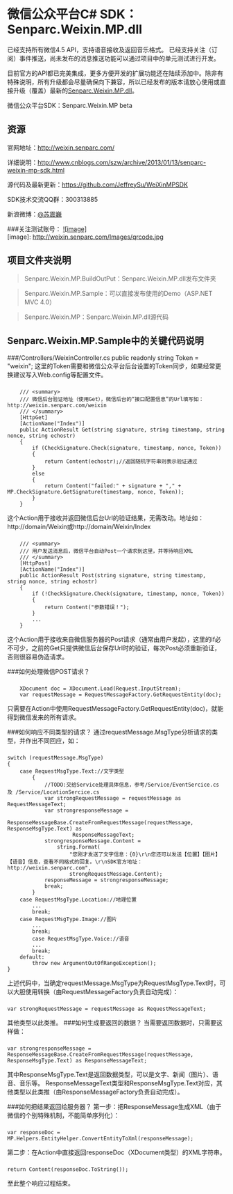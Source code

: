 微信公众平台C# SDK：Senparc.Weixin.MP.dll
=================


已经支持所有微信4.5 API，支持语音接收及返回音乐格式。 已经支持关注（订阅）事件推送，尚未发布的消息推送功能可以通过项目中的单元测试进行开发。

目前官方的API都已完美集成，更多方便开发的扩展功能还在陆续添加中。除非有特殊说明，所有升级都会尽量确保向下兼容，所以已经发布的版本请放心使用或直接升级（覆盖）最新的[Senparc.Weixin.MP.dll](https://github.com/JeffreySu/WeiXinMPSDK/tree/master/Senparc.Weixin.MP.BuildOutPut)。

微信公众平台SDK：Senparc.Weixin.MP beta

资源
----------------
官网地址：http://weixin.senparc.com/

详细说明：http://www.cnblogs.com/szw/archive/2013/01/13/senparc-weixin-mp-sdk.html

源代码及最新更新：https://github.com/JeffreySu/WeiXinMPSDK

SDK技术交流QQ群：300313885

新浪微博：[@苏震巍](http://weibo.com/jeffreysu1984)

###关注测试账号：
[![image]](http://weixin.senparc.com/)  
[image]: http://weixin.senparc.com/Images/qrcode.jpg

项目文件夹说明
--------------
> Senparc.Weixin.MP.BuildOutPut：Senparc.Weixin.MP.dll发布文件夹

> Senparc.Weixin.MP.Sample：可以直接发布使用的Demo（ASP.NET MVC 4.0）

> Senparc.Weixin.MP：Senparc.Weixin.MP.dll源代码

Senparc.Weixin.MP.Sample中的关键代码说明
--------------
###/Controllers/WeixinController.cs
    public readonly string Token = "weixin";
这里的Token需要和微信公众平台后台设置的Token同步，如果经常更换建议写入Web.config等配置文件。

###
        /// <summary>
        /// 微信后台验证地址（使用Get），微信后台的“接口配置信息”的Url填写如：http://weixin.senparc.com/weixin
        /// </summary>
        [HttpGet]
        [ActionName("Index")]
        public ActionResult Get(string signature, string timestamp, string nonce, string echostr)
        {
            if (CheckSignature.Check(signature, timestamp, nonce, Token))
            {
                return Content(echostr);//返回随机字符串则表示验证通过
            }
            else
            {
                return Content("failed:" + signature + "," + MP.CheckSignature.GetSignature(timestamp, nonce, Token));
            }
        }
这个Action用于接收并返回微信后台Url的验证结果，无需改动。地址如：http://domain/Weixin或http://domain/Weixin/Index

###
        /// <summary>
        /// 用户发送消息后，微信平台自动Post一个请求到这里，并等待响应XML
        /// </summary>
        [HttpPost]
        [ActionName("Index")]
        public ActionResult Post(string signature, string timestamp, string nonce, string echostr)
        {
            if (!CheckSignature.Check(signature, timestamp, nonce, Token))
            {
                return Content("参数错误！");
            }
            ...
        }
这个Action用于接收来自微信服务器的Post请求（通常由用户发起），这里的if必不可少，之前的Get只提供微信后台保存Url时的验证，每次Post必须重新验证，否则很容易伪造请求。

###如何处理微信POST请求？
###
        XDocument doc = XDocument.Load(Request.InputStream);
        var requestMessage = RequestMessageFactory.GetRequestEntity(doc);
只需要在Action中使用RequestMessageFactory.GetRequestEntity(doc)，就能得到微信发来的所有请求。

###如何响应不同类型的请求？
通过requestMessage.MsgType分析请求的类型，并作出不同回应，如：
###
    switch (requestMessage.MsgType)
    {
        case RequestMsgType.Text://文字类型
            {
                //TODO:交给Service处理具体信息，参考/Service/EventSercice.cs 及 /Service/LocationSercice.cs
                var strongRequestMessage = requestMessage as RequestMessageText;
                var strongresponseMessage =
                         ResponseMessageBase.CreateFromRequestMessage(requestMessage, ResponseMsgType.Text) as
                         ResponseMessageText;
                strongresponseMessage.Content =
                    string.Format(
                        "您刚才发送了文字信息：{0}\r\n您还可以发送【位置】【图片】【语音】信息，查看不同格式的回复。\r\nSDK官方地址：http://weixin.senparc.com",
                        strongRequestMessage.Content);
                responseMessage = strongresponseMessage;
                break;
            }
        case RequestMsgType.Location://地理位置
            ...
            break;
        case RequestMsgType.Image://图片
            ...
            break;
            case RequestMsgType.Voice://语音
            ...
            break;
        default:
            throw new ArgumentOutOfRangeException();
    }
上述代码中，当确定requestMessage.MsgType为RequestMsgType.Text时，可以大胆使用转换（由RequestMessageFactory负责自动完成）：
###
    var strongRequestMessage = requestMessage as RequestMessageText;
其他类型以此类推。
###如何生成要返回的数据？
当需要返回数据时，只需要这样做：
###
    var strongresponseMessage = ResponseMessageBase.CreateFromRequestMessage(requestMessage, ResponseMsgType.Text) as ResponseMessageText;

其中ResponseMsgType.Text是返回数据类型，可以是文字、新闻（图片）、语音、音乐等。
ResponseMessageText类型和ResponseMsgType.Text对应，其他类型以此类推（由ResponseMessageFactory负责自动完成）。

###如何把结果返回给服务器？
第一步：把ResponseMessage生成XML（由于微信的个别特殊机制，不能简单序列化）：
###
    var responseDoc = MP.Helpers.EntityHelper.ConvertEntityToXml(responseMessage);
第二步：在Action中直接返回responseDoc（XDocument类型）的XML字符串。
###
    return Content(responseDoc.ToString());
    
至此整个响应过程结束。
